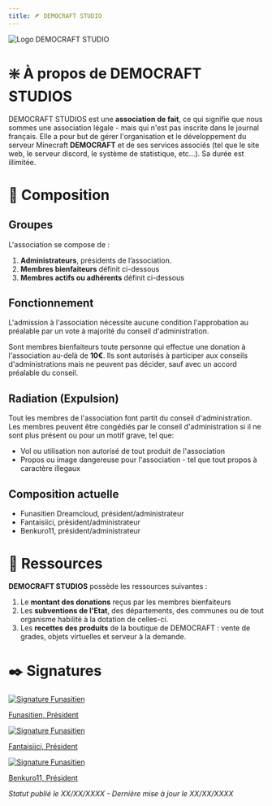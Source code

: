 ```yaml
---
title: 🪶 DEMOCRAFT STUDIO
---
```


![Logo DEMOCRAFT STUDIO](/img/demo-studio.png)

# ❇️ À propos de DEMOCRAFT STUDIOS
DEMOCRAFT STUDIOS est une **association de fait**, ce qui signifie que nous sommes une association légale - mais qui n'est pas inscrite dans le journal français. Elle a pour but de gérer l'organisation et le développement du serveur Minecraft **DEMOCRAFT** et de ses services associés (tel que le site web, le serveur discord, le système de statistique, etc...). Sa durée est illimitée.

# 👥 Composition
## Groupes
L'association se compose de :

1. **Administrateurs**, présidents de l’association.
2. **Membres bienfaiteurs** définit ci-dessous
3. **Membres actifs ou adhérents** définit ci-dessous
## Fonctionnement
L'admission à l'association nécessite aucune condition l'approbation au préalable par un vote à majorité du conseil d'administration.

Sont membres bienfaiteurs toute personne qui effectue une donation à l'association au-delà de **10€**. Ils sont autorisés à participer aux conseils d'administrations mais ne peuvent pas décider, sauf avec un accord préalable du conseil.

## Radiation (Expulsion)
Tout les membres de l'association font partit du conseil d'administration. Les membres peuvent être congédiés par le conseil d'administration si il ne sont plus présent ou pour un motif grave, tel que:

- Vol ou utilisation non autorisé de tout produit de l'association
- Propos ou image dangereuse pour l'association - tel que tout propos à caractère illegaux

## Composition actuelle

- Funasitien Dreamcloud, président/administrateur
- Fantaisiici, président/administrateur
- Benkuro11, président/administrateur

# 🛒 Ressources

**DEMOCRAFT STUDIOS** possède les ressources suivantes :
1. Le **montant des donations** reçus par les membres bienfaiteurs
2. Les **subventions de l'Etat**, des départements, des communes ou de tout organisme habilité à la dotation de celles-ci.
3. Les **recettes des produits** de la boutique de DEMOCRAFT : vente de grades, objets virtuelles et serveur à la demande.

# ✒️ Signatures 

<div class="signature-grid">
    <a href="#">
        <img src="img/sign-funa.png"  alt="Signature Funasitien">
        <p>Funasitien, Président</p>
    </a>
    <a href="#">
        <img src="img/sign-fantai.png"  alt="Signature Funasitien">
        <p>Fantaisiici, Président</p>
    </a>
    <a href="#">
        <img src="img/sign-benku.png"  alt="Signature Funasitien">
        <p>Benkuro11, Président</p>
    </a>
</div>

*Statut publié le XX/XX/XXXX - Dernière mise à jour le XX/XX/XXXX*
